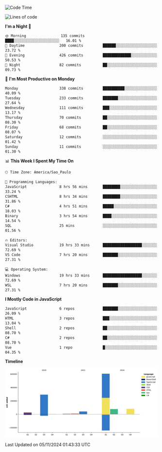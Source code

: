 <!--START_SECTION:waka-->
![Code Time](http://img.shields.io/badge/Code%20Time-2%2C812%20hrs-blue)

![Lines of code](https://img.shields.io/badge/From%20Hello%20World%20I%27ve%20Written-1.1%20million%20lines%20of%20code-blue)

**I'm a Night 🦉** 

```text
🌞 Morning                135 commits         ████░░░░░░░░░░░░░░░░░░░░░   16.01 % 
🌆 Daytime                200 commits         ██████░░░░░░░░░░░░░░░░░░░   23.72 % 
🌃 Evening                426 commits         █████████████░░░░░░░░░░░░   50.53 % 
🌙 Night                  82 commits          ██░░░░░░░░░░░░░░░░░░░░░░░   09.73 % 
```
📅 **I'm Most Productive on Monday** 

```text
Monday                   338 commits         ██████████░░░░░░░░░░░░░░░   40.09 % 
Tuesday                  233 commits         ███████░░░░░░░░░░░░░░░░░░   27.64 % 
Wednesday                111 commits         ███░░░░░░░░░░░░░░░░░░░░░░   13.17 % 
Thursday                 70 commits          ██░░░░░░░░░░░░░░░░░░░░░░░   08.30 % 
Friday                   68 commits          ██░░░░░░░░░░░░░░░░░░░░░░░   08.07 % 
Saturday                 12 commits          ░░░░░░░░░░░░░░░░░░░░░░░░░   01.42 % 
Sunday                   11 commits          ░░░░░░░░░░░░░░░░░░░░░░░░░   01.30 % 
```


📊 **This Week I Spent My Time On** 

```text
🕑︎ Time Zone: America/Sao_Paulo

💬 Programming Languages: 
JavaScript               8 hrs 56 mins       ████████░░░░░░░░░░░░░░░░░   33.24 % 
CSHTML                   8 hrs 34 mins       ████████░░░░░░░░░░░░░░░░░   31.86 % 
C#                       4 hrs 51 mins       █████░░░░░░░░░░░░░░░░░░░░   18.03 % 
Binary                   3 hrs 54 mins       ████░░░░░░░░░░░░░░░░░░░░░   14.54 % 
SQL                      25 mins             ░░░░░░░░░░░░░░░░░░░░░░░░░   01.56 % 

🔥 Editors: 
Visual Studio            19 hrs 33 mins      ██████████████████░░░░░░░   72.69 % 
VS Code                  7 hrs 20 mins       ███████░░░░░░░░░░░░░░░░░░   27.31 % 

💻 Operating System: 
Windows                  19 hrs 33 mins      ██████████████████░░░░░░░   72.69 % 
WSL                      7 hrs 20 mins       ███████░░░░░░░░░░░░░░░░░░   27.31 % 
```

**I Mostly Code in JavaScript** 

```text
JavaScript               6 repos             ███████░░░░░░░░░░░░░░░░░░   26.09 % 
HTML                     3 repos             ███░░░░░░░░░░░░░░░░░░░░░░   13.04 % 
Shell                    2 repos             ██░░░░░░░░░░░░░░░░░░░░░░░   08.70 % 
C#                       2 repos             ██░░░░░░░░░░░░░░░░░░░░░░░   08.70 % 
Vue                      1 repo              █░░░░░░░░░░░░░░░░░░░░░░░░   04.35 % 
```



**Timeline**

![Lines of Code chart](https://raw.githubusercontent.com/jonhoffmam/jonhoffmam/master/assets/bar_graph.png)


 Last Updated on 05/11/2024 01:43:33 UTC
<!--END_SECTION:waka-->
